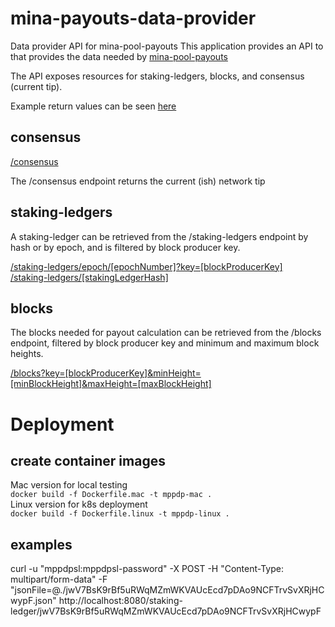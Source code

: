 # mina-payouts-data-provider

Data provider API for mina-pool-payouts
This application provides an API to that provides the data needed by [mina-pool-payouts](https://github.com/jrwashburn/mina-pool-payout)

The API exposes resources for staking-ledgers, blocks, and consensus (current tip).

Example return values can be seen [here](https://github.com/jrwashburn/mina-payouts-data-provider/APIExamples.md)

## consensus

[/consensus](https://api.minastakes.com)

The /consensus endpoint returns the current (ish) network tip

## staking-ledgers

A staking-ledger can be retrieved from the /staking-ledgers endpoint by hash or by epoch, and is filtered by block producer key.

[/staking-ledgers/epoch/[epochNumber]?key=[blockProducerKey]](http://api.minastakes.com/staking-ledgers/epoch/0?key=B62qkBqSkXgkirtU3n8HJ9YgwHh3vUD6kGJ5ZRkQYGNPeL5xYL2tL1L)  
[/staking-ledgers/[stakingLedgerHash]](http://api.minastakes.com/staking-ledger/jwuGkeeB2rxs2Cr679nZMVZpWms6QoEkcgt82Z2jsjB9X1MuJwW?key=B62qkBqSkXgkirtU3n8HJ9YgwHh3vUD6kGJ5ZRkQYGNPeL5xYL2tL1L)

## blocks

The blocks needed for payout calculation can be retrieved from the /blocks endpoint, filtered by block producer key and minimum and maximum block heights.

[/blocks?key=[blockProducerKey]&minHeight=[minBlockHeight]&maxHeight=[maxBlockHeight]](http://127.0.0.1:8080/blocks?key=B62qkBqSkXgkirtU3n8HJ9YgwHh3vUD6kGJ5ZRkQYGNPeL5xYL2tL1L&minHeight=1000&maxHeight=10000)

# Deployment

## create container images

Mac version for local testing  
`docker build -f Dockerfile.mac -t mppdp-mac .`  
Linux version for k8s deployment  
`docker build -f Dockerfile.linux -t mppdp-linux .`

## examples

curl -u "mppdpsl:mppdpsl-password" -X POST -H "Content-Type: multipart/form-data" -F "jsonFile=@./jwV7BsK9rBf5uRWqMZmWKVAUcEcd7pDAo9NCFTrvSvXRjHCwypF.json" http://localhost:8080/staking-ledger/jwV7BsK9rBf5uRWqMZmWKVAUcEcd7pDAo9NCFTrvSvXRjHCwypF
